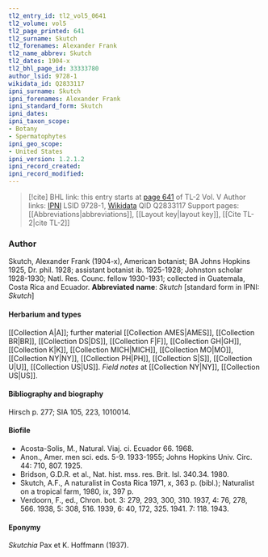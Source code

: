 ```yaml
---
tl2_entry_id: tl2_vol5_0641
tl2_volume: vol5
tl2_page_printed: 641
tl2_surname: Skutch
tl2_forenames: Alexander Frank
tl2_name_abbrev: Skutch
tl2_dates: 1904-x
tl2_bhl_page_id: 33333780
author_lsid: 9728-1
wikidata_id: Q2833117
ipni_surname: Skutch
ipni_forenames: Alexander Frank
ipni_standard_form: Skutch
ipni_dates: 
ipni_taxon_scope: 
- Botany
- Spermatophytes
ipni_geo_scope: 
- United States
ipni_version: 1.2.1.2
ipni_record_created: 
ipni_record_modified:
---
```


> [!cite] BHL link: this entry starts at [page 641](https://www.biodiversitylibrary.org/page/33333780) of TL-2 Vol. V
> Author links: [IPNI](https://www.ipni.org/a/9728-1) LSID 9728-1, [Wikidata](https://www.wikidata.org/wiki/Q2833117) QID Q2833117
> Support pages: [[Abbreviations|abbreviations]], [[Layout key|layout key]], [[Cite TL-2|cite TL-2]]

### Author

Skutch, Alexander Frank (1904-x), American botanist; BA Johns Hopkins 1925, Dr. phil. 1928; assistant botanist ib. 1925-1928; Johnston scholar 1928-1930; Natl. Res. Counc. fellow 1930-1931; collected in Guatemala, Costa Rica and Ecuador. 
**Abbreviated name**: *Skutch* \[standard form in IPNI: *Skutch*\]

#### Herbarium and types

[[Collection A|A]]; further material [[Collection AMES|AMES]], [[Collection BR|BR]], [[Collection DS|DS]], [[Collection F|F]], [[Collection GH|GH]], [[Collection K|K]], [[Collection MICH|MICH]], [[Collection MO|MO]], [[Collection NY|NY]], [[Collection PH|PH]], [[Collection S|S]], [[Collection U|U]], [[Collection US|US]]. *Field notes* at [[Collection NY|NY]], [[Collection US|US]].

#### Bibliography and biography

Hirsch p. 277; SIA 105, 223, 1010014.

#### Biofile

- Acosta-Solis, M., Natural. Viaj. ci. Ecuador 66. 1968.
- Anon., Amer. men sci. eds. 5-9. 1933-1955; Johns Hopkins Univ. Circ. 44: 710, 807. 1925.
- Bridson, G.D.R. et al., Nat. hist. mss. res. Brit. Isl. 340.34. 1980.
- Skutch, A.F., A naturalist in Costa Rica 1971, x, 363 p. (bibl.); Naturalist on a tropical farm, 1980, ix, 397 p.
- Verdoorn, F., ed., Chron. bot. 3: 279, 293, 300, 310. 1937, 4: 76, 278, 566. 1938, 5: 308, 516. 1939, 6: 40, 172, 325. 1941. 7: 118. 1943.

#### Eponymy

*Skutchia* Pax et K. Hoffmann (1937).

